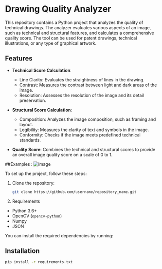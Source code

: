 # Drawing Quality Analyzer

This repository contains a Python project that analyzes the quality of technical drawings. The analyzer evaluates various aspects of an image, such as technical and structural features, and calculates a comprehensive quality score. The tool can be used for patent drawings, technical illustrations, or any type of graphical artwork.

## Features

- **Technical Score Calculation**:
  - Line Clarity: Evaluates the straightness of lines in the drawing.
  - Contrast: Measures the contrast between light and dark areas of the image.
  - Resolution: Assesses the resolution of the image and its detail preservation.

- **Structural Score Calculation**:
  - Composition: Analyzes the image composition, such as framing and layout.
  - Legibility: Measures the clarity of text and symbols in the image.
  - Conformity: Checks if the image meets predefined technical standards.

- **Quality Score**: Combines the technical and structural scores to provide an overall image quality score on a scale of 0 to 1.

##Examples : 
![image](https://github.com/user-attachments/assets/61e48e06-58eb-459c-8004-fdadb157b631)



To set up the project, follow these steps:

1. Clone the repository:
   ```bash
   git clone https://github.com/username/repository_name.git

2. Requirements

- Python 3.6+
- OpenCV (`opencv-python`)
- Numpy
- JSON

You can install the required dependencies by running:
## Installation

```bash
pip install -r requirements.txt




